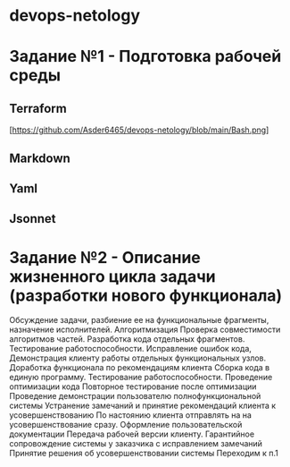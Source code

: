 # devops-netology

# Задание №1 - Подготовка рабочей среды

## Terraform


[https://github.com/Asder6465/devops-netology/blob/main/Bash.png] 


## Markdown


## Yaml




## Jsonnet


# Задание №2 - Описание жизненного цикла задачи (разработки нового функционала)

Обсуждение задачи, разбиение ее на функциональные фрагменты, назначение исполнителей.
Алгоритмизация
Проверка совместимости алгоритмов частей.
Разработка кода отдельных фрагментов.
Тестирование работоспособности. 
Исправление ошибок кода, 
Демонстрация клиенту работы отдельных функциональных узлов.
Доработка функционала по рекомендациям клиента
Сборка кода в единую программу.
Тестирование работоспособности.
Проведение оптимизации кода
Повторное тестирование после оптимизации
Проведение демонстрации пользователю полнофункциональной системы
Устранение замечаний и принятие рекомендаций клиента к усовершенствованию
По настоянию клиента отправлять на на усовершенствование сразу.
Оформление пользовательской документации
Передача рабочей версии клиенту.
Гарантийное сопровождение системы у заказчика с исправлением замечаний
Принятие решения об усовершенствовании системы
Переходим к п.1
